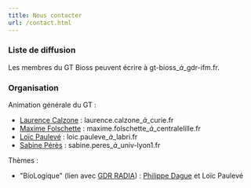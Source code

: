 ```yaml
---
title: Nous contacter
url: /contact.html
---
```


### Liste de diffusion

Les membres du GT Bioss peuvent écrire à gt-bioss_$à$_gdr-ifm.fr.

### Organisation

Animation générale du GT :
* [Laurence Calzone](https://curie.fr/personne/laurence-calzone) : laurence.calzone_$à$_curie.fr
* [Maxime Folschette](http://maxime.folschette.name/) : maxime.folschette_$à$_centralelille.fr
* [Loïc Paulevé](https://loicpauleve.name) : loic.pauleve_$à$_labri.fr
* [Sabine Pérès](https://lbbe.univ-lyon1.fr/fr/annuaires-des-membres/peres-sabine) : sabine.peres_$à$_univ-lyon1.fr

Thèmes :
- "BioLogique" (lien avec [GDR RADIA](https://gdr-radia.cnrs.fr/)) : [Philippe Dague](mailto:philippe.dague_$à$_universite-paris-saclay.fr) et Loïc Paulevé

